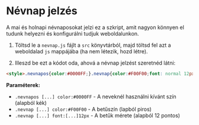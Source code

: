 # Névnap jelzés

A mai és holnapi névnaposokat jelzi ez a szkript, amit nagyon könnyen el tudunk helyezni és konfigurálni tudjuk weboldalunkon.

1. Töltsd le a `nevnap.js` fájlt a `src` könyvtárból, majd töltsd fel azt a weboldalad `js` mappájába (ha nem létezik, hozd létre).

2. Illeszd be ezt a kódot oda, ahová a névnap jelzést szeretnéd látni:

```html
<style>.nevnapos{color:#0000FF;}.nevnap{color:#F00F00;font: normal 12px verdana, tahoma, arial, sans-serif;}</style><div id="datenev" style="display:inline-block;"></div><script src="/js/nevnap.js" type="text/javascript"></script>
```

**Paraméterek:**

 - `.nevnapos [...] color:#0000FF` - A neveknél használni kívánt szín (alapból kék)
 - `.nevnap [...] color:#F00F00` - A betűszín (lapból piros)
 - `.nevnap [...] font:[...]12px` - A betűk mérete (alapból 12 pontos)